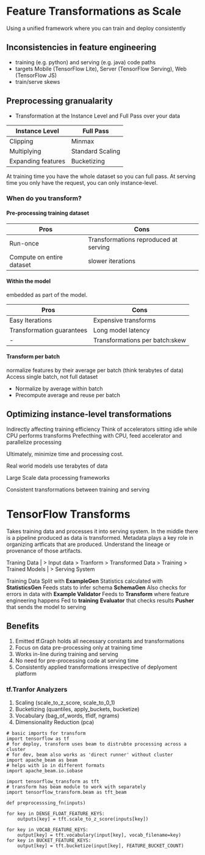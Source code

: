 # Feature Transformations as Scale

Using a unified framework where you can train and deploy consistently

## Inconsistencies in feature engineering
- training (e.g. python) and serving (e.g. java) code paths
- targets Mobile (TensorFlow Lite), Server (TensorFlow Serving), Web (TensorFlow JS)
- train/serve skews

## Preprocessing granualarity
- Transformation at the Instance Level and Full Pass over your data

|Instance Level|Full Pass|
|-|-|
|Clipping|Minmax|
|Multiplying|Standard Scaling|
|Expanding features|Bucketizing|

At training time you have the whole dataset so you can full pass. 
At serving time you only have the request, you can only instance-level.

### When do you transform?

#### Pre-processing training dataset
|Pros|Cons|
|-|-|
|Run-once|Transformations reproduced at serving|
|Compute on entire dataset|slower iterations| 

#### Within the model
embedded as part of the model.

|Pros|Cons|
|-|-|
|Easy Iterations|Expensive transforms|
|Transformation guarantees|Long model latency|
|-|Transformations per batch:skew|

#### Transform per batch

normalize features by their average per batch (think terabytes of data)
Access single batch, not full dataset
- Normalize by average within batch
- Precompute average and reuse per batch

## Optimizing instance-level transformations

Indirectly affecting training efficiency
Think of accelerators sitting idle while CPU performs transforms
Prefecthing with CPU, feed accelerator and parallelize processing

Ultimately, minimize time and processing cost.

Real world models use terabytes of data

Large Scale data processing frameworks

Consistent transformations between training and serving

# TensorFlow Transforms

Takes training data and processes it into serving system.
In the middle there is a pipeline produced as data is transformed.
Metadata plays a key role in organizing artficats that are produced.
Understand the lineage or provenance of those artifacts.

Traning Data | > Input data > Tranform > Transformed Data > Training > Trained Models | > Serving System

Training Data
Split with **ExampleGen**
Statistics calculated with **StatisticsGen**
Feeds stats to infer schema **SchemaGen**
Also checks for errors in data with **Example Validator**
Feeds to **Transform** where feature engineering happens
Fed to **training**
**Evaluator** that checks results
**Pusher** that sends the model to serving

## Benefits
1. Emitted tf.Graph holds all necessary constants and transformations
1. Focus on data pre-processing only at training time
1. Works in-line during training and serving
1. No need for pre-processing code at serving time
1. Consistently applied transformations irrespective of deplyoment platform

### tf.Tranfor Analyzers
1. Scaling (scale_to_z_score, scale_to_0_1)
1. Bucketizing (quantiles, apply_buckets, bucketize)
1. Vocabulary (bag_of_words, tfidf, ngrams)
1. Dimensionality Reduction (pca)

```
# basic imports for transform
import tensorflow as tf
# for deploy, transform uses beam to distrubte processing across a cluster
# for dev, beam also works as 'direct runner' without cluster
import apache_beam as beam
# helps with io in different formats
import apache_beam.io.iobase

import tensorflow_transform as tft
# transform has beam module to work with separately
import tensorflow_transform.beam as tft_beam
```

```
def preprocesssing_fn(inputs)

for key in DENSE_FLOAT_FEATURE_KEYS:
	outputs[key] = tft.scale_to_z_score(inputs[key])

for key in VOCAB_FEATURE_KEYS:
	output[key] = tft.vocabulary(input[key], vocab_filename=key)
for key in BUCKET_FEATURE_KEYS:
	output[key] = tft.bucketize(input[key], FEATURE_BUCKET_COUNT)

```
